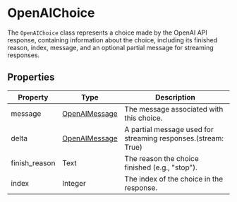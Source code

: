 # OpenAIChoice

The `OpenAIChoice` class represents a choice made by the OpenAI API response, containing information about the choice, including its finished reason, index, message, and an optional partial message for streaming responses.

## Properties

| Property        | Type               | Description                                        |
|----------------|--------------------|----------------------------------------------------|
| message         | [OpenAIMessage](OpenAIMessage) | The message associated with this choice.           |
| delta           | [OpenAIMessage](OpenAIMessage) | A partial message used for streaming responses.(stream: True)     |
| finish_reason   | Text               | The reason the choice finished (e.g., "stop").    |
| index           | Integer            | The index of the choice in the response.           |
